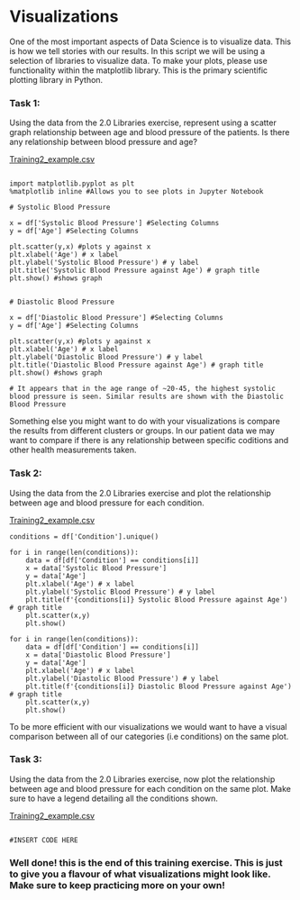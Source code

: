 # Visualizations

One of the most important aspects of Data Science is to visualize data. This is how we tell stories with our results. In this script we will be using a selection of libraries to visualize data. 
To make your plots, please use functionality within the matplotlib library. This is the primary scientific plotting library in Python. 

### Task 1: 

Using the data from the 2.0 Libraries exercise, represent using a scatter graph relationship between age and blood pressure of the patients. Is there any relationship between blood pressure and age?

[Training2_example.csv](https://github.com/SoFia2401/gubmes-health-data-analytics/files/7404392/Training2_example.csv)

```

import matplotlib.pyplot as plt
%matplotlib inline #Allows you to see plots in Jupyter Notebook

# Systolic Blood Pressure

x = df['Systolic Blood Pressure'] #Selecting Columns
y = df['Age'] #Selecting Columns

plt.scatter(y,x) #plots y against x
plt.xlabel('Age') # x label
plt.ylabel('Systolic Blood Pressure') # y label
plt.title('Systolic Blood Pressure against Age') # graph title
plt.show() #shows graph


# Diastolic Blood Pressure

x = df['Diastolic Blood Pressure'] #Selecting Columns
y = df['Age'] #Selecting Columns

plt.scatter(y,x) #plots y against x
plt.xlabel('Age') # x label
plt.ylabel('Diastolic Blood Pressure') # y label
plt.title('Diastolic Blood Pressure against Age') # graph title
plt.show() #shows graph

# It appears that in the age range of ~20-45, the highest systolic blood pressure is seen. Similar results are shown with the Diastolic Blood Pressure

```

Something else you might want to do with your visualizations is compare the results from different clusters or groups. In our patient data we may want to compare if there is any relationship between specific coditions and other health measurements taken.

### Task 2: 

Using the data from the 2.0 Libraries exercise and plot the relationship between age and blood pressure for each condition. 

[Training2_example.csv](https://github.com/SoFia2401/gubmes-health-data-analytics/files/7404392/Training2_example.csv)

```
conditions = df['Condition'].unique()

for i in range(len(conditions)):
    data = df[df['Condition'] == conditions[i]]
    x = data['Systolic Blood Pressure']
    y = data['Age']
    plt.xlabel('Age') # x label
    plt.ylabel('Systolic Blood Pressure') # y label
    plt.title(f'{conditions[i]} Systolic Blood Pressure against Age') # graph title
    plt.scatter(x,y)
    plt.show()
    
for i in range(len(conditions)):
    data = df[df['Condition'] == conditions[i]]
    x = data['Diastolic Blood Pressure']
    y = data['Age']
    plt.xlabel('Age') # x label
    plt.ylabel('Diastolic Blood Pressure') # y label
    plt.title(f'{conditions[i]} Diastolic Blood Pressure against Age') # graph title
    plt.scatter(x,y)
    plt.show()

```

To be more efficient with our visualizations we would want to have a visual comparison between all of our categories (i.e conditions) on the same plot.

### Task 3: 

Using the data from the 2.0 Libraries exercise, now plot the relationship between age and blood pressure for each condition on the same plot. Make sure to have a legend detailing all the conditions shown. 

[Training2_example.csv](https://github.com/SoFia2401/gubmes-health-data-analytics/files/7404392/Training2_example.csv)

```

#INSERT CODE HERE 

```


### Well done! this is the end of this training exercise. This is just to give you a flavour of what visualizations might look like. Make sure to keep practicing more on your own!
